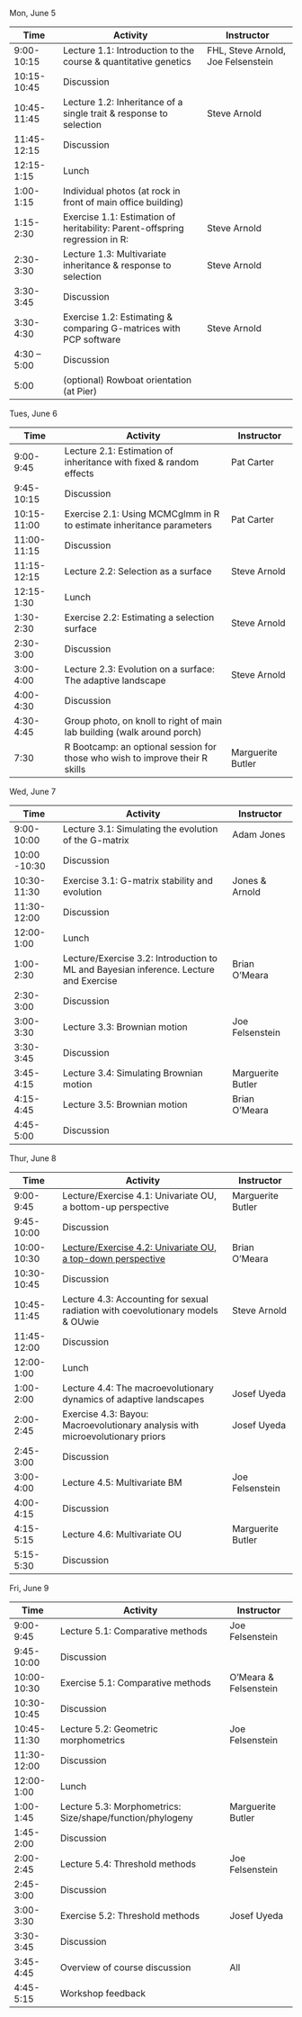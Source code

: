 

Mon, June 5

| Time | Activity | Instructor |
| ---- | -------- | ---------- |
| 9:00-10:15  |  Lecture 1.1: Introduction to the course & quantitative genetics  |   FHL, Steve Arnold, Joe Felsenstein |
| 10:15-10:45  |  Discussion  |  |
| 10:45-11:45  |  Lecture 1.2: Inheritance of a single trait & response to selection  |  Steve Arnold|
| 11:45-12:15  |  Discussion  |  |
| 12:15-1:15  |  Lunch  |  |
| 1:00-1:15  |  Individual photos (at rock in front of main office building)  |  |
| 1:15-2:30  |  Exercise 1.1: Estimation of heritability:  Parent-offspring regression in R:  |  Steve Arnold |
| 2:30-3:30 | Lecture 1.3: Multivariate inheritance & response to selection  |   Steve Arnold |
| 3:30-3:45  |  Discussion  |  |
| 3:30-4:30  |  Exercise 1.2: Estimating & comparing G-matrices with PCP software  |   Steve Arnold |
| 4:30 – 5:00  |   Discussion  |  |
| 5:00 |  (optional) Rowboat orientation (at Pier)  |  |

Tues, June 6

| Time | Activity | Instructor |
| ---- | -------- | ---------- |
| 9:00-9:45 | Lecture 2.1: Estimation of inheritance with fixed & random effects | Pat Carter |
| 9:45-10:15 | Discussion | |
| 10:15-11:00 | Exercise 2.1: Using MCMCglmm in R to estimate inheritance parameters | Pat Carter |
| 11:00-11:15 | Discussion | |
| 11:15-12:15 | Lecture 2.2: Selection as a surface | Steve Arnold |
| 12:15-1:30 | Lunch |  |
| 1:30-2:30 | Exercise 2.2: Estimating a selection  surface |  Steve Arnold |
| 2:30-3:00 | Discussion |  |
| 3:00-4:00 | Lecture 2.3: Evolution on a surface: The adaptive landscape | Steve Arnold |
| 4:00-4:30 | Discussion |  |
| 4:30-4:45 | Group photo, on knoll to right of main lab building (walk around porch) |  |
| 7:30 |  R Bootcamp: an optional session for those who wish to improve their R skills |  Marguerite Butler |

Wed, June 7

| Time | Activity | Instructor |
| ---- | -------- | ---------- |
| 9:00-10:00 |  Lecture 3.1: Simulating the evolution of the G-matrix |  Adam Jones |
| 10:00 -10:30 | Discussion | |
| 10:30-11:30 |  Exercise 3.1: G-matrix stability and evolution |  Jones & Arnold |
| 11:30-12:00 | Discussion |  |
| 12:00-1:00 | Lunch |  |
| 1:00-2:30 |  Lecture/Exercise 3.2: Introduction to ML and Bayesian inference. Lecture and Exercise |  Brian O’Meara |
| 2:30-3:00 | Discussion |  |
| 3:00-3:30 |  Lecture 3.3: Brownian motion |  Joe Felsenstein |
| 3:30-3:45 | Discussion |  |
| 3:45-4:15 |  Lecture 3.4: Simulating Brownian motion |  Marguerite Butler |
| 4:15-4:45 |  Lecture 3.5: Brownian motion |  Brian O’Meara |
|  4:45-5:00 |  Discussion |  |

Thur, June 8

| Time | Activity | Instructor |
| ---- | -------- | ---------- |
| 9:00-9:45 | Lecture/Exercise 4.1: Univariate OU, a bottom-up perspective | Marguerite Butler |
| 9:45-10:00 | Discussion |  |
| 10:00-10:30 | [Lecture/Exercise 4.2: Univariate OU, a top-down perspective](Lecture4_2/index.md) |  Brian O’Meara |
| 10:30-10:45 | Discussion |  |
| 10:45-11:45 | Lecture 4.3: Accounting for sexual radiation with coevolutionary models & OUwie | Steve Arnold |
| 11:45-12:00 | Discussion |  |
| 12:00-1:00 | Lunch |  |
| 1:00-2:00 | Lecture 4.4: The macroevolutionary dynamics of adaptive landscapes | Josef Uyeda |
| 2:00-2:45 | Exercise 4.3: Bayou: Macroevolutionary analysis with microevolutionary priors |  Josef Uyeda |
| 2:45-3:00 | Discussion |  |
| 3:00-4:00 | Lecture 4.5: Multivariate BM |  Joe Felsenstein |
| 4:00-4:15 | Discussion |  |
| 4:15-5:15 | Lecture 4.6: Multivariate OU |  Marguerite Butler |
| 5:15-5:30 | Discussion |  |

Fri, June 9

| Time | Activity | Instructor |
| ---- | -------- | ---------- |
| 9:00-9:45 | Lecture 5.1: Comparative methods |  Joe Felsenstein |
| 9:45-10:00 | Discussion |  |
| 10:00-10:30 | Exercise 5.1: Comparative methods |  O’Meara & Felsenstein |
| 10:30-10:45 | Discussion |  |
| 10:45-11:30 | Lecture 5.2: Geometric morphometrics |  Joe Felsenstein |
| 11:30-12:00 | Discussion |  |
| 12:00-1:00 | Lunch |  |
| 1:00-1:45 | Lecture 5.3: Morphometrics: Size/shape/function/phylogeny |  Marguerite Butler |
| 1:45-2:00 | Discussion |  |
| 2:00-2:45 | Lecture 5.4: Threshold methods |  Joe Felsenstein |
| 2:45-3:00 | Discussion |  |
| 3:00-3:30 | Exercise 5.2: Threshold methods |  Josef Uyeda |
| 3:30-3:45 | Discussion |  |
|  3:45-4:45 | Overview of course discussion |  All |
| 4:45-5:15 | Workshop feedback |  |
